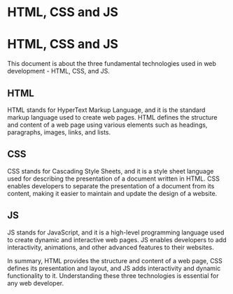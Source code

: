 # HTML, CSS and JS

# HTML, CSS and JS

This document is about the three fundamental technologies used in web development - HTML, CSS, and JS.

## HTML

HTML stands for HyperText Markup Language, and it is the standard markup language used to create web pages. HTML defines the structure and content of a web page using various elements such as headings, paragraphs, images, links, and lists.

## CSS

CSS stands for Cascading Style Sheets, and it is a style sheet language used for describing the presentation of a document written in HTML. CSS enables developers to separate the presentation of a document from its content, making it easier to maintain and update the design of a website.

## JS

JS stands for JavaScript, and it is a high-level programming language used to create dynamic and interactive web pages. JS enables developers to add interactivity, animations, and other advanced features to their websites.

In summary, HTML provides the structure and content of a web page, CSS defines its presentation and layout, and JS adds interactivity and dynamic functionality to it. Understanding these three technologies is essential for any web developer.
